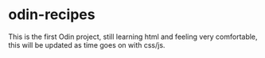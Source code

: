# odin-recipes
This is the first Odin project, still learning html and feeling very comfortable, this will be updated as time goes on with css/js.
